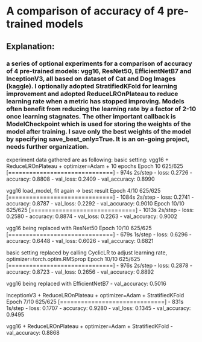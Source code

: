 # A comparison of accuracy of 4 pre-trained models

## Explanation:  
### a series of optional experiments for a comparison of accuracy of 4 pre-trained models:  vgg16, ResNet50, EfficientNetB7 and InceptionV3, all based on dataset of Cat and Dog Images (kaggle).  I optionally adopted StratifiedKFold for learning improvement and adopted ReduceLROnPlateau to reduce learning rate when a metric has stopped improving. Models often benefit from reducing the learning rate by a factor of 2-10 once learning stagnates.  The other important callback is ModelCheckpoint which is used for storing the weights of the model after training. I save only the best weights of the model by specifying save_best_only=True.  It is an on-going project, needs further organization.


experiment data gathered are as following:
basic setting: vgg16 + ReduceLROnPlateau + optimizer=Adam + 10 epochs
Epoch 10
625/625 [==============================] - 974s 2s/step - loss: 0.2726 - accuracy: 0.8808 - val_loss: 0.2409 - val_accuracy: 0.8990

vgg16 load_model, fit again -> best result
Epoch 4/10
625/625 [==============================] - 1084s 2s/step - loss: 0.2741 - accuracy: 0.8787 - val_loss: 0.2292 - val_accuracy: 0.9010
Epoch 10/10
625/625 [==============================] - 1013s 2s/step - loss: 0.2580 - accuracy: 0.8874 - val_loss: 0.2263 - val_accuracy: 0.9002

vgg16 being replaced with ResNet50 
Epoch 10/10
625/625 [==============================] - 679s 1s/step - loss: 0.6296 - accuracy: 0.6448 - val_loss: 0.6026 - val_accuracy: 0.6821

basic setting replaced by calling CyclicLR to adjust learning rate, optimizer=torch.optim.RMSprop 
Epoch 10/10
625/625 [==============================] - 976s 2s/step - loss: 0.2878 - accuracy: 0.8723 - val_loss: 0.2656 - val_accuracy: 0.8892

vgg16 being replaced with EfficientNetB7 - val_accuracy: 0.5016

InceptionV3 + ReduceLROnPlateau + optimizer=Adam + StratifiedKFold
Epoch 7/10
625/625 [==============================] - 831s 1s/step - loss: 0.1707 - accuracy: 0.9280 - val_loss: 0.1345 - val_accuracy: 0.9495

vgg16 + ReduceLROnPlateau + optimizer=Adam + StratifiedKFold - val_accuracy: 0.8868
